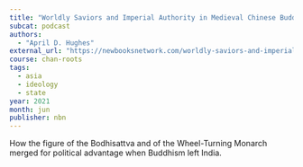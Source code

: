 ```yaml
---
title: "Worldly Saviors and Imperial Authority in Medieval Chinese Buddhism"
subcat: podcast
authors:
  - "April D. Hughes"
external_url: "https://newbooksnetwork.com/worldly-saviors-and-imperial-authority-in-medieval-chinese-buddhism"
course: chan-roots
tags:
  - asia
  - ideology
  - state
year: 2021
month: jun
publisher: nbn
---
```


How the figure of the Bodhisattva and of the Wheel-Turning Monarch merged for political advantage when Buddhism left India.
